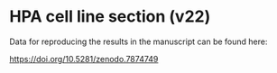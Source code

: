 # HPA cell line section (v22)
Data for reproducing the results in the manuscript can be found here:

https://doi.org/10.5281/zenodo.7874749
